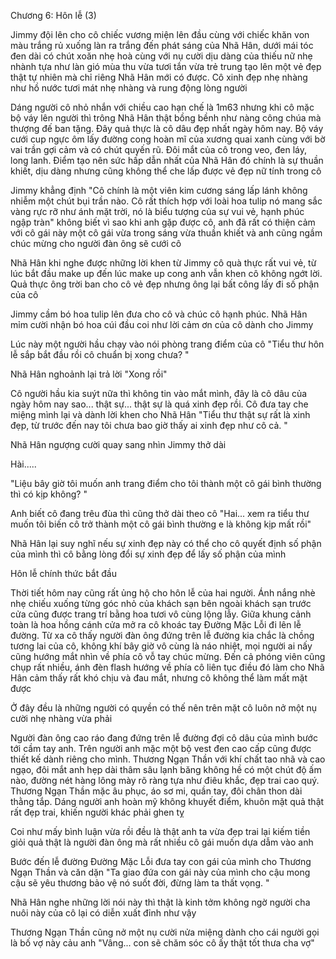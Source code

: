 




Chương 6: Hôn lễ (3)


Jimmy đội lên cho cô chiếc vương miện lên đầu cùng với chiếc khăn von màu trắng rủ xuống làn ra trắng đến phát sáng của Nhã Hân, dưới mái tóc đen dài có chút xoăn nhẹ hoà cùng với nụ cười dịu dàng của thiếu nữ nhẹ nhành tựa như làn gió mùa thu vừa tươi tắn vừa trẻ trung tạo lên một vẻ đẹp thật tự nhiên mà chỉ riêng Nhã Hân mới có được. Cô xinh đẹp nhẹ nhàng như hồ nước tươi mát nhẹ nhàng và rung động lòng người

Dáng người cô nhỏ nhắn với chiều cao hạn chế là 1m63 nhưng khi cô mặc bộ váy lên người thì trông Nhã Hân thật bồng bềnh như nàng công chúa mà thượng đế ban tặng. Đây quả thực là cô dâu đẹp nhất ngày hôm nay. Bộ váy cưới cup ngực ôm lấy đường cong hoàn mĩ của xương quai xanh cùng với bờ vai trần gợi cảm và có chút quyến rũ. Đôi mắt của cô trong veo, đen láy, long lanh. Điểm tạo nên sức hấp dẫn nhất của Nhã Hân đó chính là sự thuần khiết, dịu dàng nhưng cũng không thể che lấp được vẻ đẹp nữ tính trong cô

Jimmy khẳng định "Cô chính là một viên kim cương sáng lấp lánh không nhiễm một chút bụi trần nào. Cô rất thích hợp với loài hoa tulip nó mang sắc vàng rực rỡ như ánh mặt trời, nó là biểu tượng của sự vui vẻ, hạnh phúc ngập tràn" không biết vì sao khi anh gặp được cô, anh đã rất có thiện cảm với cô gái này một cô gái vừa trong sáng vừa thuần khiết và anh cũng ngầm chúc mừng cho người đàn ông sẽ cưới cô

Nhã Hân khi nghe được những lời khen từ Jimmy cô quà thực rất vui vẻ, từ lúc bắt đầu make up đến lúc make up cong anh vẫn khen cô không ngớt lời. Quả thực ông trời ban cho cô vẻ đẹp nhưng ông lại bất công lấy đi số phận của cô



Jimmy cầm bó hoa tulip lên đưa cho cô và chúc cô hạnh phúc. Nhã Hân mỉm cười nhận bó hoa cúi đầu coi như lời cảm ơn của cô dành cho Jimmy

Lúc này một người hầu chạy vào nói phòng trang điểm của cô "Tiểu thư hôn lễ sắp bắt đầu rồi cô chuẩn bị xong chưa? "

Nhã Hân nghoảnh lại trả lời "Xong rồi"

Cô người hầu kia suýt nữa thì không tin vào mắt mình, đây là cô dâu của ngày hôm nay sao... thật sự... thật sự là quá xinh đẹp rồi. Cô đưa tay che miệng mình lại và dành lời khen cho Nhã Hân "Tiểu thư thật sự rất là xinh đẹp, từ trước đến nay tôi chưa bao giờ thấy ai xinh đẹp như cô cả. "

Nhã Hân ngượng cười quay sang nhìn Jimmy thở dài

Hài.....

"Liệu bây giờ tôi muốn anh trang điểm cho tôi thành một cô gái bình thường thì có kịp không? "



Anh biết cô đang trêu đùa thì cũng thở dài theo cô "Hai... xem ra tiểu thư muốn tôi biến cô trở thành một cô gái bình thường e là không kịp mất rồi"

Nhã Hân lại suy nghĩ nếu sự xinh đẹp này có thể cho cô quyết định số phận của mình thì cô bằng lòng đổi sự xinh đẹp để lấy số phận của mình

Hôn lễ chính thức bắt đầu

Thời tiết hôm nay cũng rất ủng hộ cho hôn lễ của hai người. Ánh nắng nhè nhẹ chiếu xuống từng góc nhỏ của khách sạn bên ngoài khách sạn trước cửa cũng được trang trí bằng hoa tươi vô cùng lộng lẫy. Giữa khung cảnh toàn là hoa hồng cánh cửa mở ra cô khoác tay Đường Mặc Lỗi đi lên lễ đường. Từ xa cô thấy người đàn ông đứng trên lễ đường kia chắc là chồng tương lai của cô, không khí bây giờ vô cùng là náo nhiệt, mọi người ai nấy cũng hướng mắt nhìn về phía cô vỗ tay chúc mừng. Đến cả phóng viên cũng chụp rất nhiều, ánh đèn flash hướng về phía cô liên tục điều đó làm cho Nhã Hân cảm thấy rất khó chịu và đau mắt, nhưng cô không thể làm mất mặt được

Ở đây đều là những người có quyền có thế nên trên mặt cô luôn nở một nụ cười nhẹ nhàng vừa phải

Người đàn ông cao ráo đang đứng trên lễ đường đợi cô dâu của mình bước tới cầm tay anh. Trên người anh mặc một bộ vest đen cao cấp cũng được thiết kế dành riêng cho mình. Thương Ngạn Thần với khí chất tao nhã và cao ngạo, đôi mắt anh hẹp dài thâm sâu lạnh băng không hề có một chút độ ấm nào, đường nét hàng lông mày rõ ràng tựa như điêu khắc, đẹp trai cao quý. Thương Ngạn Thần mặc âu phục, áo sơ mi, quần tay, đôi chân thon dài thằng tắp. Dáng người anh hoàn mỹ không khuyết điểm, khuôn mặt quả thật rất đẹp trai, khiến người khác phải ghen tỵ

Coi như mấy bình luận vừa rồi đều là thật anh ta vừa đẹp trai lại kiếm tiền giỏi quả thật là người đàn ông mà rất nhiều cô gái muốn dựa dẫm vào anh

Bước đến lễ đường Đường Mặc Lỗi đưa tay con gái của mình cho Thương Ngạn Thần và căn dặn "Ta giao đứa con gái này của mình cho cậu mong cậu sẽ yêu thương bảo vệ nó suốt đời, đừng làm ta thất vọng. "

Nhã Hân nghe những lời nói này thì thật là kinh tởm không ngờ người cha nuôi này của cô lại có diễn xuất đỉnh như vậy

Thương Ngạn Thần cũng nở một nụ cười nửa miệng dành cho cái người gọi là bố vợ này cảu anh "Vâng... con sẽ chăm sóc cô ấy thật tốt thưa cha vợ"





